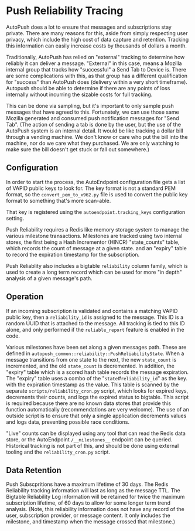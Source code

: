 # Push Reliability Tracing

AutoPush does a lot to ensure that messages and subscriptions stay private. There are many reasons for this, aside from simply respecting user privacy, which include the high cost of data capture and retention. Tracking this information can easily increase costs by thousands of dollars a month.

Traditionally, AutoPush has relied on "external" tracking to determine how reliably it can deliver a message. "External" in this case, means a Mozilla internal group that tracks how "successful" a Send Tab to Device is. There are some complications with this, as that group has a different qualification for "success" than AutoPush does (delivery within a very short timeframe). Autopush should be able to determine if there are any points of loss internally without incurring the sizable costs for full tracking.

This can be done via sampling, but it's important to only sample push messages that have agreed to this. Fortunately, we can use those same Mozilla generated and consumed push notification messages for "Send Tab". (The action of sending a tab is done by the user, but the use of the AutoPush system is an internal detail. It would be like tracking a dollar bill through a vending machine. We don't know or care who put the bill into the machine, nor do we care what they purchased. We are only watching to make sure the bill doesn't get stuck or fall out somewhere.)

## Configuration

In order to start the process, the AutoEndpoint configuration file gets a list of VAPID public keys to look for. The key format is not a standard PEM format, so the `convert_pem_to_x962.py` file is used to convert the public key format to something that's more scan-able.

That key is registered using the `autoendpoint.tracking_keys` configuration setting.

Push Reliability requires a Redis like memory storage system to manage the various milestone transactions. Milestones are tracked using two internal stores, the first being a Hash Incrementor (HINCR) "state_counts" table, which records the count of message at a given state. and an "expiry" table to record the expiration timestamp for the subscription.

Push Reliablity also includes a bigtable `reliability` column family, which is used to create a long term record which can be used for more "in depth" analysis of a given message's path.

## Operation

If an incoming subscription is validated and contains a matching VAPID public key, then a `reliability_id` is assigned to the message. This ID is a random UUID that is attached to the message. All tracking is tied to this ID alone, and only performed if the `reliable_report` feature is enabled in the code.

Various milestones have been set along a given messages path. These are defined in `autopush_common::reliability::PushReliabilityState`. When a message transitions from one state to the next, the new `state_count` is incremented, and the old `state_count` is decremented. In addition, the "expiry" table which is a scored hash table records the message expiration. The "expiry" table uses a combo of the "`state`#`reliability_id`" as the key. with the expiration timestamp as the value. This table is scanned by the separate `scripts/reliability_cron.py` script, which looks for expired keys, decrements their counts, and logs the expired status to bigtable. This script is required because there are no known data stores that provide this function automatically (recommendations are very welcome). The use of an outside script is to ensure that only a single application decrements values and logs data, preventing possible race conditions.

"Live" counts can be displayed using any tool that can read the Redis data store, or the AutoEndpoint `/__milestones__` endpoint can be queried. Historical tracking is not part of this, and should be done using external tooling and the `reliability_cron.py` script.

## Data Retention

Push Subscpritions have a maximum lifetime of 30 days. The Redis Reliability tracking information will last as long as the message TTL. The Bigtable Reliability Log information will be retained for twice the maximum subscription lifetime, of 60 days to allow for some longer term trend analysis. (Note, this reliability information does not have any record of the user, subscription provider, or message content. It only includes the milestone, and timestamp when the message crossed that milestone.)
